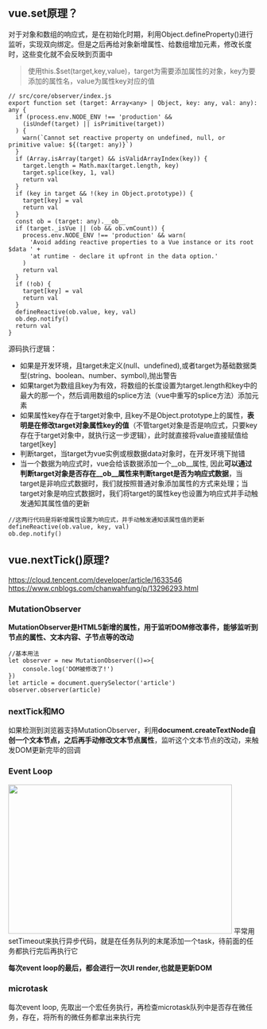 ## vue.set原理？
对于对象和数组的响应式，是在初始化时期，利用Object.defineProperty()进行监听，实现双向绑定。但是之后再给对象新增属性、给数组增加元素，修改长度时，这些变化就不会反映到页面中  
>使用this.$set(target,key,value)，target为需要添加属性的对象，key为要添加的属性名，value为属性key对应的值

````
// src/core/observer/index.js
export function set (target: Array<any> | Object, key: any, val: any): any {
  if (process.env.NODE_ENV !== 'production' &&
    (isUndef(target) || isPrimitive(target))
  ) {
    warn(`Cannot set reactive property on undefined, null, or primitive value: ${(target: any)}`)
  }
  if (Array.isArray(target) && isValidArrayIndex(key)) {
    target.length = Math.max(target.length, key)
    target.splice(key, 1, val)
    return val
  }
  if (key in target && !(key in Object.prototype)) {
    target[key] = val
    return val
  }
  const ob = (target: any).__ob__
  if (target._isVue || (ob && ob.vmCount)) {
    process.env.NODE_ENV !== 'production' && warn(
      'Avoid adding reactive properties to a Vue instance or its root $data ' +
      'at runtime - declare it upfront in the data option.'
    )
    return val
  }
  if (!ob) {
    target[key] = val
    return val
  }
  defineReactive(ob.value, key, val)
  ob.dep.notify()
  return val
}
````
源码执行逻辑：
* 如果是开发环境，且target未定义(null、undefined),或者target为基础数据类型(string、boolean、number、symbol),抛出警告
* 如果target为数组且key为有效，将数组的长度设置为target.length和key中的最大的那一个，然后调用数组的splice方法（vue中重写的splice方法）添加元素
* 如果属性key存在于target对象中, 且key不是Object.prototype上的属性，**表明是在修改target对象属性key的值**（不管target对象是否是响应式，只要key存在于target对象中，就执行这一步逻辑），此时就直接将value直接赋值给target[key]
* 判断target，当target为vue实例或根数据data对象时，在开发环境下抛错
* 当一个数据为响应式时，vue会给该数据添加一个__ob__属性, 因此**可以通过判断target对象是否存在__ob__属性来判断target是否为响应式数据**，当target是非响应式数据时，我们就按照普通对象添加属性的方式来处理；当target对象是响应式数据时，我们将target的属性key也设置为响应式并手动触发通知其属性值的更新
````
//这两行代码是将新增属性设置为响应式，并手动触发通知该属性值的更新
defineReactive(ob.value, key, val)
ob.dep.notify()
````
## vue.nextTick()原理?
https://cloud.tencent.com/developer/article/1633546  
https://www.cnblogs.com/chanwahfung/p/13296293.html
### MutationObserver
**MutationObserver是HTML5新增的属性，用于监听DOM修改事件，能够监听到节点的属性、文本内容、子节点等的改动**
````
//基本用法
let observer = new MutationObserver(()=>{
    console.log('DOM被修改了!')
})
let article = document.querySelector('article')
observer.observer(article)
````
### nextTick和MO
如果检测到浏览器支持MutationObserver，利用**document.createTextNode自创一个文本节点，之后再手动修改文本节点属性**，监听这个文本节点的改动，来触发DOM更新完毕的回调  
### Event Loop
<img src="https://upload-images.jianshu.io/upload_images/12665637-2b147a7117f769e6.png?imageMogr2/auto-orient/strip|imageView2/2/w/1024/format/webp" width="450" height="300">
平常用setTimeout来执行异步代码，就是在任务队列的末尾添加一个task，待前面的任务都执行完后再执行它

**每次event loop的最后，都会进行一次UI render,也就是更新DOM**
### microtask
每次event loop, 先取出一个宏任务执行，再检查microtask队列中是否存在微任务，存在，将所有的微任务都拿出来执行完
